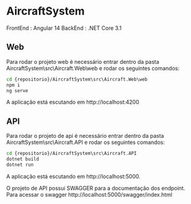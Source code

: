 # AircraftSystem

FrontEnd : Angular 14
BackEnd : .NET Core 3.1

## Web

Para rodar o projeto web é necessário entrar dentro da pasta AircraftSystem\src\Aircraft.Web\web e rodar os seguintes comandos:

```sh
cd {repositorio}/AircraftSystem\src\Aircraft.Web\web
npm i
ng serve
```

A aplicação está escutando em http://localhost:4200

## API

Para rodar o projeto de api é necessário entrar dentro da pasta AircraftSystem\src\Aircraft.API e rodar os seguintes comandos:

```sh
cd {repositorio}/AircraftSystem\src\Aircraft.API
dotnet build
dotnet run
```

A aplicação está escutando em http://localhost:5000.

O projeto de API possui SWAGGER para a documentação dos endpoint. Para acessar o swagger http://localhost:5000/swagger/index.html
